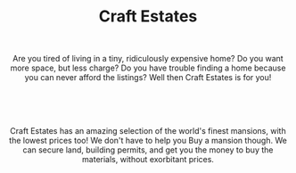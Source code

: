 <div>
  <style>
    div {
     text-align: center;
    }
 </style>
   
<h1>Craft Estates</h1> <br>
 
Are you tired of living in a tiny, ridiculously expensive home? Do you want more space, but less charge? Do you have trouble finding a home because you can never afford the listings? Well then Craft Estates is for you!

<br>
<br>
<br>

Craft Estates has an amazing selection of the world's finest mansions, with the lowest prices too! We don't have to help you Buy a mansion though. We can secure land, building permits, and get you the money to buy the materials, without exorbitant prices.

</div>
